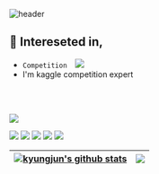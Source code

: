 ![header](https://capsule-render.vercel.app/api?type=wave&color=71797E&fontColor=FFFFFF&height=250&fontAlignY=40&section=header&text=Hello!%20%20I'm%20%20KyungJun&fontSize=50)
<br/>
## 🐼 Intereseted in,
- `Competition` [<img src="https://img.shields.io/badge/Repository-71797E?style=platic&logo=github&logoColor=white"/>](https://github.com/parkkyungjun/Competition)
- I'm kaggle competition expert

<br/><br/>

[<img src="https://img.shields.io/badge/Resume-555555?style=platic&logo=notion&logoColor=white"/>](https://lying-marmoset-5ae.notion.site/12a0686067f04287ba6dab62f16d9668)

<img src="https://img.shields.io/badge/C++-00599C?style=platic&logo=c++&logoColor=white"/> <img src="https://img.shields.io/badge/Python-3776AB?style=platic&logo=python&logoColor=white"/> <img src="https://img.shields.io/badge/Pytorch-EE4C2C?style=platic&logo=pytorch&logoColor=white"/> <img src="https://img.shields.io/badge/Docker-2496ED?style=platic&logo=docker&logoColor=white"/> <img src="https://img.shields.io/badge/PostgreSQL-4169E1?style=platic&logo=postgresql&logoColor=white"/>


| <a href="https://github.com/anuraghazra/github-readme-stats"><img align="center" src="https://github-readme-stats.vercel.app/api?username=parkkyungjun&show_icons=true&include_all_commits=true&theme=graywhite&hide_border=true" alt="kyungjun's github stats" /></a> | <a href="https://github.com/anuraghazra/github-readme-stats"><img align="center" src="https://github-readme-stats.vercel.app/api/top-langs/?username=parkkyungjun&hide=jupyter%20notebook&layout=compact&theme=buefy&hide_border=true" /></a> |
| ------------- | ------------- |
